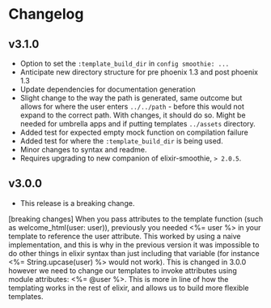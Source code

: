 # Changelog

## v3.1.0

- Option to set the `:template_build_dir` in `config smoothie: ...`
- Anticipate new directory structure for pre phoenix 1.3 and post phoenix 1.3
- Update dependencies for documentation generation
- Slight change to the way the path is generated, same outcome but allows for where
the user enters `../../path` - before this would not expand to the correct path. With
changes, it should do so. Might be needed for umbrella apps and if putting templates
`../assets` directory.
- Added test for expected empty mock function on compilation failure
- Added test for where the `:template_build_dir` is being used.
- Minor changes to syntax and readme.
- Requires upgrading to new companion of elixir-smoothie, `> 2.0.5`.


## v3.0.0

- This release is a breaking change.

[breaking changes]
When you pass attributes to the template function (such as welcome_html(user: user)),
previously you needed <%= user %> in your template to reference the user attribute.
This worked by using a naive implementation,
and this is why in the previous version it was impossible to do other things in
elixir syntax than just including that variable
(for instance <%= String.upcase(user) %> would not work).
This is changed in 3.0.0 however we need to change our templates to invoke
attributes using module attributes: <%= @user %>.
This is more in line of how the templating works in the rest of elixir,
and allows us to build more flexible templates.